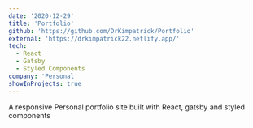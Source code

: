 ```yaml
---
date: '2020-12-29'
title: 'Portfolio'
github: 'https://github.com/DrKimpatrick/Portfolio'
external: 'https://drkimpatrick22.netlify.app/'
tech:
  - React
  - Gatsby
  - Styled Components
company: 'Personal'
showInProjects: true
---
```


A responsive Personal portfolio site built with React, gatsby and styled components
